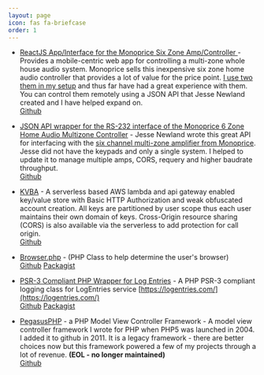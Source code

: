 ```yaml
---
layout: page
icon: fas fa-briefcase
order: 1
---
```


+ [ReactJS App/Interface for the Monoprice Six Zone Amp/Controller ](/projects/react-app-for-the-monoprice-six-zone-audio-controller/) - Provides a mobile-centric web app for controlling a multi-zone whole house audio system.  Monoprice sells this inexpensive six zone home audio controller that provides a lot of value for the price point.  [I use two them in my setup](/2019/05/whole-house-audio/) and thus far have had a great experience with them.  You can control them remotely using a JSON API that Jesse Newland created and I have helped expand on. <br/><a class="openSourceLink" href="https://github.com/cbschuld/monoprice-multizone-interface"><i class="fab fa-github"></i> Github</a>

+ [JSON API wrapper for the RS-232 interface of the Monoprice 6 Zone Home Audio Multizone Controller](https://github.com/jnewland/mpr-6zhmaut-api) - Jesse Newland wrote this great API for interfacing with the [six channel multi-zone amplifier from Monoprice](https://www.monoprice.com/product?p_id=10761).  Jesse did not have the keypads and only a single system.  I helped to update it to manage multiple amps, CORS, requery and higher baudrate throughput. <br/><a class="openSourceLink" href="https://github.com/jnewland/mpr-6zhmaut-api"><i class="fab fa-github"></i> Github</a>

+ [KVBA](/projects/kvba/) - A serverless based AWS lambda and api gateway enabled key/value store with Basic HTTP Authorization and weak obfuscated account creation. All keys are partitioned by user scope thus each user maintains their own domain of keys. Cross-Origin resource sharing (CORS) is also available via the serverless to add protection for call origin. <br/><a class="openSourceLink" href="https://github.com/cbschuld/kvba"><i class="fab fa-github"></i> Github</a>

+ [Browser.php](/projects/browser-php-detecting-a-users-browser-from-php/) - (PHP Class to help determine the user's browser) <br/><a class="openSourceLink" href="https://github.com/cbschuld/Browser.php"><i class="fab fa-github"></i> Github</a> <a class="openSourceLink" href="https://packagist.org/packages/cbschuld/browser.php"><i class="fas fa-elephant" aria-hidden="true"></i> Packagist</a>

+ [PSR-3 Compliant PHP Wrapper for Log Entries](https://packagist.org/packages/cbschuld/logentries) - A PHP PSR-3 compliant logging class for LogEntries service [https://logentries.com/](https://logentries.com/) <br/><a class="openSourceLink" href="https://github.com/cbschuld/logentries"><i class="fab fa-github"></i> Github</a> <a class="openSourceLink" href="https://packagist.org/packages/cbschuld/logentries"><i class="fas fa-elephant" aria-hidden="true"></i> Packagist</a>

+ [PegasusPHP](https://github.com/cbschuld/pegasusphp.org) - a PHP Model View Controller Framework - A model view controller framework I wrote for PHP when PHP5 was launched in 2004.  I added it to github in 2011.  It is a legacy framework - there are better choices now but this framework powered a few of my projects through a lot of revenue. **(EOL - no longer maintained)** <br/><a class="openSourceLink" href="https://github.com/cbschuld/pegasusphp.org"><i class="fab fa-github"></i> Github</a>
